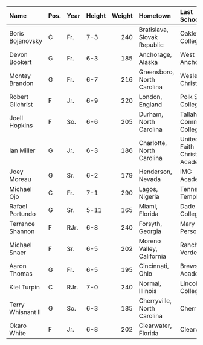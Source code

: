 | Name              | Pos.   | Year   | Height   |   Weight | Hometown                    | Last School                    |
|:------------------|:-------|:-------|:---------|---------:|:----------------------------|:-------------------------------|
| Boris Bojanovsky  | C      | Fr.    | 7-3      |      240 | Bratislava, Slovak Republic | Oakley College                 |
| Devon Bookert     | G      | Fr.    | 6-3      |      185 | Anchorage, Alaska           | West Anchorage                 |
| Montay Brandon    | G      | Fr.    | 6-7      |      216 | Greensboro, North Carolina  | Wesleyan Christian             |
| Robert Gilchrist  | F      | Jr.    | 6-9      |      220 | London, England             | Polk State College             |
| Joell Hopkins     | F      | So.    | 6-6      |      205 | Durham, North Carolina      | Tallahassee Community College  |
| Ian Miller        | G      | Jr.    | 6-3      |      186 | Charlotte, North Carolina   | United Faith Christian Academy |
| Joey Moreau       | G      | Sr.    | 6-2      |      179 | Henderson, Nevada           | IMG Academy                    |
| Michael Ojo       | C      | Fr.    | 7-1      |      290 | Lagos, Nigeria              | Tennessee Temple               |
| Rafael Portundo   | G      | Sr.    | 5-11     |      165 | Miami, Florida              | Dade College                   |
| Terrance Shannon  | F      | RJr.   | 6-8      |      240 | Forsyth, Georgia            | Mary Persons                   |
| Michael Snaer     | F      | Sr.    | 6-5      |      202 | Moreno Valley, California   | Rancho Verde                   |
| Aaron Thomas      | G      | Fr.    | 6-5      |      195 | Cincinnati, Ohio            | Brewster Academy               |
| Kiel Turpin       | C      | RJr.   | 7-0      |      240 | Normal, Illinois            | Lincoln College                |
| Terry Whisnant II | G      | So.    | 6-3      |      185 | Cherryville, North Carolina | Cherryville                    |
| Okaro White       | F      | Jr.    | 6-8      |      202 | Clearwater, Florida         | Clearwater                     |